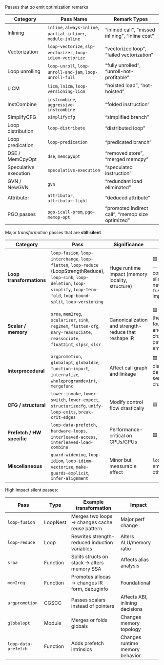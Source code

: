 Passes that _do_ emit optimization remarks

| Category              | Pass Name                                                     | Remark Types                                     |
| --------------------- | ------------------------------------------------------------- | ------------------------------------------------ |
| Inlining              | `inline`, `always-inline`, `partial-inliner`, `module-inline` | “inlined call”, “missed inlining”, “inline cost” |
| Vectorization         | `loop-vectorize`, `slp-vectorizer`, `loop-idiom-vectorize`    | “vectorized loop”, “failed vectorization”        |
| Loop unrolling        | `loop-unroll`, `loop-unroll-and-jam`, `loop-unroll-full`      | “fully unrolled”, “unroll-not-profitable”        |
| LICM                  | `licm`, `lnicm`, `loop-versioning-licm`                       | “hoisted load”, “not-hoisted”                    |
| InstCombine           | `instcombine`, `aggressive-instcombine`                       | “folded instruction”                             |
| SimplifyCFG           | `simplifycfg`                                                 | “simplified branch”                              |
| Loop distribution     | `loop-distribute`                                             | “distributed loop”                               |
| Loop predication      | `loop-predication`                                            | “predicated branch”                              |
| DSE / MemCpyOpt       | `dse`, `memcpyopt`                                            | “removed store”, “merged memcpy”                 |
| Speculative execution | `speculative-execution`                                       | “speculated instruction”                         |
| GVN / NewGVN          | `gvn`                                                         | “redundant load eliminated”                      |
| Attributor            | `attributor`, `attributor-light`                              | “deduced attribute”                              |
| PGO passes            | `pgo-icall-prom`, `pgo-memop-opt`                             | “promoted indirect call”, “memop size optimized” |

Major _transformation_ passes that are **still silent**

| Category                   | Pass                                                                                                                                                                                          | Significance                                         | Notes                                                                                   |
| -------------------------- | --------------------------------------------------------------------------------------------------------------------------------------------------------------------------------------------- | ---------------------------------------------------- | --------------------------------------------------------------------------------------- |
| **Loop transformations**   | `loop-fusion`, `loop-interchange`, `loop-flatten`, `loop-reduce` (LoopStrengthReduce), `loop-sink`, `loop-deletion`, `loop-simplify`, `loop-term-fold`, `loop-bound-split`, `loop-versioning` | Huge runtime impact (memory locality, structure)     | 🟥 **No remarks** — still completely silent (even the new `loop-fusion` implementation) |
| **Scalar / memory**        | `sroa`, `mem2reg`, `scalarizer`, `sink`, `reg2mem`, `flatten-cfg`, `nary-reassociate`, `reassociate`, `float2int`, `slpsr`, `slsr`                                                            | Canonicalization and strength-reduce that reshape IR | 🟥 **Silent** — these are foundational and often change alias patterns but emit nothing |
| **Interprocedural**        | `argpromotion`, `globalopt`, `globaldce`, `function-import`, `internalize`, `wholeprogramdevirt`, `mergefunc`                                                                                 | Affect call graph and linkage                        | 🟥 **Silent**, no diagnostic despite major semantic changes                             |
| **CFG / structural**       | `lower-invoke`, `lower-switch`, `lower-expect`, `structurizecfg`, `unify-loop-exits`, `break-crit-edges`                                                                                      | Modify control flow drastically                      | 🟥 **Silent**                                                                           |
| **Prefetch / HW specific** | `loop-data-prefetch`, `hardware-loops`, `interleaved-access`, `interleaved-load-combine`                                                                                                      | Performance-critical on CPUs/GPUs                    | 🟥 **Silent**                                                                           |
| **Miscellaneous**          | `guard-widening`, `loop-idiom`, `loop-idiom-vectorize`, `make-guards-explicit`, `infer-alignment`                                                                                             | Minor but measurable effect                          | `loop-idiom` may emit some, others silent                                               |

High impact silent passes:

| Pass                 | Type     | Example transformation                         | Impact                          |
| -------------------- | -------- | ---------------------------------------------- | ------------------------------- |
| `loop-fusion`        | LoopNest | Merges two loops → changes cache reuse pattern | Major perf change               |
| `loop-reduce`        | Loop     | Rewrites strength-reduced induction variables  | Alters ALU/memory ratio         |
| `sroa`               | Function | Splits structs on stack → alters memory SSA    | Affects alias analysis          |
| `mem2reg`            | Function | Promotes allocas → changes IR form, debuginfo  | Foundational                    |
| `argpromotion`       | CGSCC    | Passes scalars instead of pointers             | Affects ABI, inlining decisions |
| `globalopt`          | Module   | Merges or folds globals                        | Changes memory topology         |
| `loop-data-prefetch` | Function | Adds prefetch intrinsics                       | Changes runtime memory behavior |